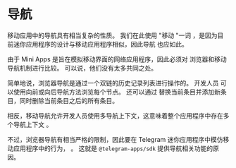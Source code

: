 # 导航

移动应用中的导航具有相当复杂的性质。 我们在此使用 "移动 "一词
，是因为目前迷你应用程序的设计与移动应用程序相似，因此导航
也应如此。

由于 Mini Apps 是旨在模拟移动界面的网络应用程序，因此必须对
浏览器和移动导航机制进行比较。 可以说，他们没有太多共同之处。

简单地说，浏览器导航是通过一个双链的历史记录列表进行操作的。 开发人员
可以使用向前或向后导航方法浏览每个节点。 还可以通过
替换当前条目并添加新条目，同时删除当前条目之后的所有条目。

相反，移动导航允许开发人员使用多导航上下文，这意味着整个应用程序中存在多个导航上下文
。

不过，浏览器导航有相当严格的限制，因此要在 Telegram 迷你应用程序中模仿移动应用程序中的行为，
。 这就是
`@telegram-apps/sdk` 提供导航相关功能的原因。
